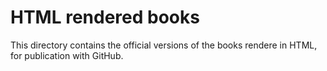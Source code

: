 # HTML rendered books

This directory contains the official versions of the books
rendere in HTML, for publication with GitHub.

